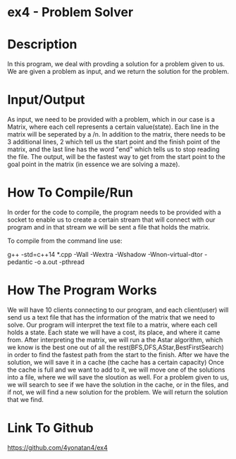 # ex4 - Problem Solver

# Description

In this program, we deal with provding a solution for a problem given to us. We are given a problem as input, and we return the solution for the problem.

# Input/Output

As input, we need to be provided with a problem, which in our case is a Matrix, where each cell represents a certain value(state). Each line in the matrix will be seperated by a /n. In addition to the matrix, there needs to be 3 additional lines, 2 which tell us the start point and the finish point of the matrix, and the last line has the word "end" which tells us to stop reading the file. The output, will be the fastest way to get from the start point to the goal point in the matrix (in essence we are solving a maze). 



 # How To Compile/Run
 
In order for the code to compile, the program needs to be provided with a socket to enable us to create a certain stream that will connect with our program and in that stream we will be sent a file that holds the matrix. 

To compile from the command line use: 

g++ -std=c++14 *.cpp -Wall -Wextra -Wshadow -Wnon-virtual-dtor -pedantic -o a.out -pthread  

 

 # How The Program Works
 
 We will have 10 clients connecting to our program, and each client(user) will send us a text file that has the information of the matrix that we need to solve. Our program will interpret the text file to a  matrix, where each cell holds a state. Each state we will have a cost, its place, and where it came from. After interpreting the matrix, we will run a the Astar algorithm, which we know is the best one out of all the rest(BFS,DFS,AStar,BestFirstSearch) in order to find the fastest path from the start to the finish. After we have the solution, we  will save it in a cache (the cache has a certain capacity)  Once the cache is full and we want to add to it, we will move one of the solutions into a file, where we will save the sloution as well. For a problem given to us, we will search to see if we have the solution in the cache, or in the files, and if not, we will find a new solution for the problem. We will return the solution that we find.
 
  # Link To Github
  
https://github.com/4yonatan4/ex4
